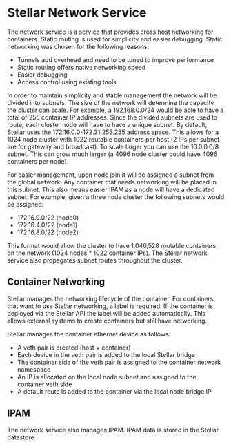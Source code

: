 # Stellar Network Service

The network service is a service that provides cross host networking for containers.  Static routing is used for simplicity and easier debugging.  Static networking was chosen for the following reasons:

- Tunnels add overhead and need to be tuned to improve performance
- Static routing offers native networking speed
- Easier debugging
- Access control using existing tools

In order to maintain simplicity and stable management the network will be divided into subnets.  The size of the network will determine the capacity the cluster can scale.  For example, a 192.168.0.0/24 would be able to have a total of 255 container IP addresses.  Since the divided subnets are used to route, each cluster node will have to have a unique subnet.  By default, Stellar uses the 172.16.0.0-172.31.255.255 address space.  This allows for a 1024 node cluster with 1022 routable containers per host (2 IPs per subnet are for gateway and broadcast).  To scale larger you can use the 10.0.0.0/8 subnet.  This can grow much larger (a 4096 node cluster could have 4096 containers per node).

For easier management, upon node join it will be assigned a subnet from the global network.  Any container that needs networking will be placed in this subnet.  This also means easier IPAM as a node will have a dedicated subnet.  For example, given a three node cluster the following subnets would be assigned:

- 172.16.0.0/22 (node0)
- 172.16.4.0/22 (node1)
- 172.16.8.0/22 (node2)

This format would allow the cluster to have 1,046,528 routable containers on the network (1024 nodes * 1022 container IPs).  The Stellar network service also propagates subnet routes throughout the cluster.

## Container Networking
Stellar manages the networking lifecycle of the container.  For containers that want to use Stellar networking, a label is required.  If the container is deployed via the Stellar API the label will be added automatically.  This allows external systems to create containers but still have networking.

Stellar manages the container ethernet device as follows:

- A veth pair is created (host + container)
- Each device in the veth pair is added to the local Stellar bridge
- The container side of the veth pair is assigned to the container network namespace
- An IP is allocated on the local node subnet and assigned to the container veth side
- A default route is added to the container via the local node bridge IP

## IPAM
The network service also manages IPAM.  IPAM data is stored in the Stellar datastore.
